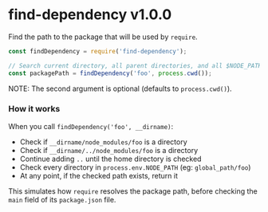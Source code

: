 
# find-dependency v1.0.0 

Find the path to the package that will be used by `require`.

```js
const findDependency = require('find-dependency');

// Search current directory, all parent directories, and all $NODE_PATH directories.
const packagePath = findDependency('foo', process.cwd());
```

NOTE: The second argument is optional (defaults to `process.cwd()`).

### How it works

When you call `findDependency('foo', __dirname)`:

- Check if `__dirname/node_modules/foo` is a directory
- Check if `__dirname/../node_modules/foo` is a directory
- Continue adding `..` until the home directory is checked
- Check every directory in `process.env.NODE_PATH` (eg: `global_path/foo`)
- At any point, if the checked path exists, return it

This simulates how `require` resolves the package path, before checking the `main` field of its `package.json` file.

